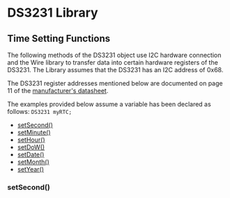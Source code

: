 # DS3231 Library
## Time Setting Functions
The following methods of the DS3231 object use I2C hardware connection and the Wire library to transfer data into certain hardware registers of the DS3231. The Library assumes that the DS3231 has an I2C address of 0x68.

The DS3231 register addresses mentioned below are documented on page 11 of the [manufacturer's datasheet](https://datasheets.maximintegrated.com/en/ds/DS3231-DS3231S.pdf).

The examples provided below assume a variable has been declared as follows:
```DS3231 myRTC;```

<ul>
  <li><a href="#setSecond">setSecond&#40;&#41;</a></li>
  <li><a href="#setMinute">setMinute&#40;&#41;</a></li>
  <li><a href="#setHour">setHour&#40;&#41;</a></li>
  <li><a href="#setDow">setDoW&#40;&#41;</a></li>
  <li><a href="#setDate">setDate&#40;&#41;</a></li>
  <li><a href="#setMonth">setMonth&#40;&#41;</a></li>
  <li><a href="#setYear">setYear&#40;&#41;</a></li>
</ul>

<h3 id="setSecond">setSecond&#40;&#41;</h3>

